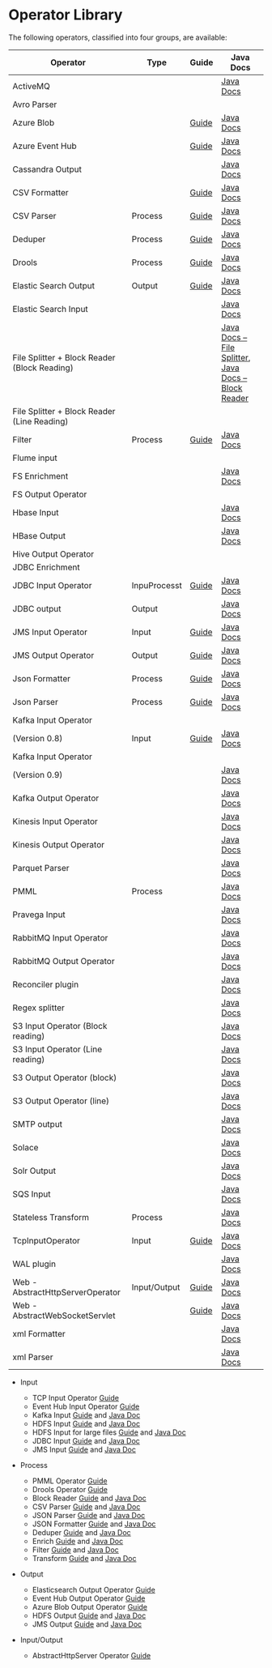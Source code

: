 Operator Library
================

The following operators, classified into four groups, are available:

| **Operator** | **Type** | **Guide** | **Java Docs** |
| --- | --- | --- | --- |
| ActiveMQ |   |   | [Java Docs](https://www.datatorrent.com/docs/saarang/apidocs/latest/com/datatorrent/activemq/AbstractActiveMQInputOperator.html)|
| Avro Parser |   |   |   |
| Azure Blob |   | [Guide](operators/azure\_blob.md) | [Java Docs](https://www.datatorrent.com/docs/saarang/apidocs/latest/com/datatorrent/azure/blob/package-summary.html)|
| Azure Event Hub |   | [Guide](operators/eventhuboutput.md) | [Java Docs]( https://www.datatorrent.com/docs/saarang/apidocs/latest/com/datatorrent/azure/eventhub/package-summary.html)
| Cassandra Output |   |   | [Java Docs](https://www.datatorrent.com/docs/dt-malhar/apidocs/latest/com/datatorrent/contrib/cassandra/CassandraPOJOOutputOperator.html) |
| CSV Formatter |   | [Guide](http://apex.apache.org/docs/malhar/operators/csvformatter/) | [Java Docs](https://www.datatorrent.com/docs/dt-malhar/apidocs/latest/com/datatorrent/contrib/formatter/CsvFormatter.html) |
| CSV Parser |  Process | [Guide](http://apex.apache.org/docs/malhar/operators/csvParserOperator/) | [Java Docs](https://www.datatorrent.com/docs/dt-malhar/apidocs/latest/com/datatorrent/contrib/parser/AbstractCsvParser.html) |
| Deduper |  Process | [Guide](operators/deduper.md) | [Java Docs](https://www.datatorrent.com/docs/dt-malhar/apidocs/latest/org/apache/apex/malhar/lib/dedup/AbstractDeduper.html) |
| Drools |  Process | [Guide](operators/drools\_operator.md) | [Java Docs](https://www.datatorrent.com/docs/saarang/apidocs/latest/com/datatorrent/drools/operator/DroolsOperator.html) |
| Elastic Search Output | Output  | [Guide](operators/elasticsearch.md) | [Java Docs](https://www.datatorrent.com/docs/dt-malhar/apidocs/latest/com/datatorrent/contrib/elasticsearch/AbstractElasticSearchOutputOperator.html) |
| Elastic Search Input |   |   | [Java Docs](https://www.datatorrent.com/docs/dt-malhar/apidocs/latest/com/datatorrent/contrib/elasticsearch/AbstractElasticSearchInputOperator.html) |
| File Splitter + Block Reader (Block Reading) |   |   | [Java Docs – File Splitter]( https://www.datatorrent.com/docs/dt-malhar/apidocs/latest/com/datatorrent/lib/io/fs/AbstractFileSplitter.html), [Java Docs – Block Reader]( https://www.datatorrent.com/docs/dt-malhar/apidocs/latest/com/datatorrent/lib/io/block/AbstractBlockReader.html) |
| File Splitter + Block Reader (Line Reading) |   |   |   |
| Filter | Process  | [Guide](http://apex.apache.org/docs/malhar/operators/filter/) | [Java Docs]( https://www.datatorrent.com/docs/dt-malhar/apidocs/latest/com/datatorrent/lib/util/JavaScriptFilterOperator.html) |
| Flume input |   |   |   |
| FS Enrichment |   |   | [Java Docs]( https://www.datatorrent.com/docs/saarang/apidocs/latest/com/datatorrent/operators/fs/RepeatableLineByLineReader.html) |
| FS Output Operator |   |   |   |
| Hbase Input |   |   | [Java Docs](https://www.datatorrent.com/docs/dt-malhar/apidocs/latest/com/datatorrent/contrib/couchbase/AbstractCouchBaseInputOperator.html) |
| HBase Output |   |   | [Java Docs](https://www.datatorrent.com/docs/dt-malhar/apidocs/latest/com/datatorrent/contrib/couchbase/AbstractCouchBaseOutputOperator.html) |
| Hive Output Operator |   |   |   |
| JDBC Enrichment |   |   |   |
| JDBC Input Operator |  InpuProcesst | [Guide](https://github.com/apache/apex-malhar/blob/master/docs/operators/jdbcPollInputOperator.md) | [Java Docs](https://www.datatorrent.com/docs/dt-malhar/apidocs/latest/com/datatorrent/lib/db/jdbc/AbstractJdbcInputOperator.html) |
| JDBC output | Output  |   | [Java Docs](https://www.datatorrent.com/docs/dt-malhar/apidocs/latest/com/datatorrent/lib/db/jdbc/AbstractJdbcPOJOOutputOperator.html) |
| JMS Input Operator |  Input | [Guide](http://apex.apache.org/docs/malhar/operators/jmsInputOperator/) | [Java Docs](https://www.datatorrent.com/docs/dt-malhar/apidocs/latest/com/datatorrent/lib/io/jms/AbstractJMSInputOperator.html) |
| JMS Output Operator | Output  | [Guide](http://apex.apache.org/docs/malhar/operators/jmsMultiPortOutputOperator/) | [Java Docs](https://www.datatorrent.com/docs/dt-malhar/apidocs/latest/com/datatorrent/lib/io/jms/AbstractJMSOutputOperator.html) |
| Json Formatter | Process  | [Guide](http://apex.apache.org/docs/malhar/operators/jsonFormatter/) | [Java Docs](https://www.datatorrent.com/docs/dt-malhar/apidocs/latest/com/datatorrent/lib/formatter/JsonFormatter.html) |
| Json Parser | Process  | [Guide](http://apex.apache.org/docs/malhar/operators/jsonParser/) | [Java Docs](https://www.datatorrent.com/docs/dt-malhar/apidocs/latest/com/datatorrent/contrib/parser/JsonParser.html) |
| Kafka Input Operator
(Version 0.8) |  Input | [Guide](operators/kafkaInputOperator.md) | [Java Docs](https://www.datatorrent.com/docs/dt-malhar/apidocs/latest/com/datatorrent/contrib/kafka/KafkaSinglePortStringInputOperator.html) |
| Kafka Input Operator
(Version 0.9) |   |   | [Java Docs]() |
| Kafka Output Operator |   |   | [Java Docs](https://www.datatorrent.com/docs/dt-malhar/apidocs/latest/com/datatorrent/contrib/kafka/AbstractKafkaOutputOperator.html) |
| Kinesis Input Operator |   |   | [Java Docs](https://www.datatorrent.com/docs/dt-malhar/apidocs/latest/com/datatorrent/contrib/kinesis/AbstractKinesisInputOperator.html) |
| Kinesis Output Operator |   |   | [Java Docs](https://www.datatorrent.com/docs/dt-malhar/apidocs/latest/com/datatorrent/contrib/kinesis/AbstractKinesisOutputOperator.html) |
| Parquet Parser |   |   | [Java Docs](https://www.datatorrent.com/docs/dt-malhar/apidocs/latest/com/datatorrent/contrib/parquet/AbstractParquetFileReader.html) |
| PMML | Process  |   | [Java Docs](https://www.datatorrent.com/docs/saarang/apidocs/latest/com/datatorrent/pmml/operator/AbstractPMMLScoringOperator.html) |
| Pravega Input |   |   | [Java Docs](https://www.datatorrent.com/docs/saarang/apidocs/latest/com/datatorrent/pravega/AbstractPravegaInputOperator.html) |
| RabbitMQ Input Operator |   |   | [Java Docs](https://www.datatorrent.com/docs/dt-malhar/apidocs/latest/com/datatorrent/contrib/rabbitmq/AbstractRabbitMQInputOperator.html) |
| RabbitMQ Output Operator |   |   | [Java Docs](https://www.datatorrent.com/docs/dt-malhar/apidocs/latest/com/datatorrent/contrib/rabbitmq/AbstractRabbitMQOutputOperator.html) |
| Reconciler plugin |   |   | [Java Docs]() |
| Regex splitter |   |   | [Java Docs]() |
| S3 Input Operator (Block reading) |   |   | [Java Docs](https://www.datatorrent.com/docs/dt-malhar/apidocs/latest/com/datatorrent/lib/io/fs/S3InputModule.html) |
| S3 Input Operator (Line reading) |   |   | [Java Docs]() |
| S3 Output Operator (block) |   |   | [Java Docs]() |
| S3 Output Operator (line) |   |   | [Java Docs]() |
| SMTP output |   |   | [Java Docs](https://www.datatorrent.com/docs/dt-malhar/apidocs/latest/com/datatorrent/lib/io/SmtpOutputOperator.html) |
| Solace |   |   | [Java Docs]() |
| Solr Output |   |   | [Java Docs](https://www.datatorrent.com/docs/dt-malhar/apidocs/latest/com/datatorrent/contrib/solr/AbstractSolrOutputOperator.html) |
| SQS Input |   |   | [Java Docs]() |
| Stateless Transform | Process  |   | [Java Docs]() |
| TcpInputOperator | Input  | [Guide](operators/tcpinputoperator.md) | [Java Docs](https://www.datatorrent.com/docs/saarang/apidocs/latest/com/datatorrent/web/TcpInputOperator.html) |
| WAL plugin |   |   | [Java Docs]() |
| Web - AbstractHttpServerOperator | Input/Output  | [Guide](operators/abstracthttpserver.md) | [Java Docs](https://www.datatorrent.com/docs/saarang/apidocs/latest/com/datatorrent/web/AbstractHttpServerOperator.html) |
| Web - AbstractWebSocketServlet |   | [Guide](operators/abstracthttpserver.md) | [Java Docs]( https://www.datatorrent.com/docs/saarang/apidocs/latest/com/datatorrent/web/AbstractWebSocketServlet.html) |
| xml Formatter |   |   | [Java Docs](https://www.datatorrent.com/docs/dt-malhar/apidocs/latest/com/datatorrent/lib/formatter/XmlFormatter.html) |
| xml Parser |   |   | [Java Docs](https://www.datatorrent.com/docs/dt-malhar/apidocs/latest/com/datatorrent/lib/parser/XmlParser.html) |

- Input
    + TCP Input Operator [Guide](operators/tcpinputoperator.md)
    + Event Hub Input Operator [Guide](operators/eventhubinput.md)
    + Kafka Input [Guide](http://apex.apache.org/docs/malhar/operators/kafkaInputOperator/)
      and [Java Doc](https://ci.apache.org/projects/apex-malhar/apex-malhar-javadoc-release-3.6/com/datatorrent/contrib/kafka/KafkaSinglePortStringInputOperator.html)
    + HDFS Input [Guide](http://apex.apache.org/docs/malhar/operators/fsInputOperator/)
      and [Java Doc](https://ci.apache.org/projects/apex-malhar/apex-malhar-javadoc-release-3.6/com/datatorrent/demos/wordcount/LineReader.html)
    + HDFS Input for large files [Guide](http://apex.apache.org/docs/malhar/operators/file_splitter/)
      and [Java Doc](https://ci.apache.org/projects/apex-malhar/apex-malhar-javadoc-release-3.6/com/datatorrent/lib/io/fs/FileSplitter.html)
    + JDBC Input [Guide](https://github.com/apache/apex-malhar/blob/master/docs/operators/jdbcPollInputOperator.md)
       and [Java Doc](https://ci.apache.org/projects/apex-malhar/apex-malhar-javadoc-release-3.6/com/datatorrent/lib/db/jdbc/JdbcPollInputOperator.html)
    + JMS Input [Guide](http://apex.apache.org/docs/malhar/operators/jmsInputOperator/)
      and [Java Doc](https://ci.apache.org/projects/apex-malhar/apex-malhar-javadoc-release-3.6/com/datatorrent/lib/io/jms/JMSStringInputOperator.html)

- Process
    + PMML Operator [Guide](operators/PMML_operator.md)
    + Drools Operator [Guide](operators/drools_operator.md)
    + Block Reader [Guide](http://apex.apache.org/docs/malhar/operators/block_reader/)
      and [Java Doc](https://ci.apache.org/projects/apex-malhar/apex-malhar-javadoc-release-3.6/com/datatorrent/contrib/parser/AbstractBlockReader.html)
    + CSV Parser [Guide](http://apex.apache.org/docs/malhar/operators/csvParserOperator/)
      and [Java Doc](https://ci.apache.org/projects/apex-malhar/apex-malhar-javadoc-release-3.6/com/datatorrent/contrib/parser/CsvParser.html)
    + JSON Parser [Guide](http://apex.apache.org/docs/malhar/operators/jsonParser/)
      and [Java Doc](https://ci.apache.org/projects/apex-malhar/apex-malhar-javadoc-release-3.6/com/datatorrent/contrib/parser/JsonParser.html)
    + JSON Formatter  [Guide](http://apex.apache.org/docs/malhar/operators/jsonFormatter/)
      and [Java Doc](https://ci.apache.org/projects/apex-malhar/apex-malhar-javadoc-release-3.6/com/datatorrent/lib/formatter/JsonFormatter.html)
    + Deduper  [Guide](http://apex.apache.org/docs/malhar/operators/deduper/)
      and [Java Doc](https://ci.apache.org/projects/apex-malhar/apex-malhar-javadoc-release-3.6/org/apache/apex/malhar/lib/dedup/AbstractDeduper.html)
    + Enrich [Guide](http://apex.apache.org/docs/malhar/operators/enricher/)
      and [Java Doc](https://ci.apache.org/projects/apex-malhar/apex-malhar-javadoc-release-3.6/com/datatorrent/contrib/enrich/AbstractEnricher.html)
    + Filter  [Guide](http://apex.apache.org/docs/malhar/operators/filter/)
      and [Java Doc](https://ci.apache.org/projects/apex-malhar/apex-malhar-javadoc-release-3.6/com/datatorrent/lib/filter/FilterOperator.html)
    + Transform  [Guide](http://apex.apache.org/docs/malhar/operators/transform/)
      and [Java Doc](https://ci.apache.org/projects/apex-malhar/apex-malhar-javadoc-release-3.6/com/datatorrent/lib/filter/TransformOperator.html)

- Output
    + Elasticsearch Output Operator [Guide](operators/elasticsearch.md)
    + Event Hub Output Operator [Guide](operators/eventhuboutput.md)
    + Azure Blob Output Operator [Guide](operators/azure_blob.md)
    + HDFS Output [Guide](http://apex.apache.org/docs/malhar/operators/file_output)
      and [Java Doc](https://ci.apache.org/projects/apex-malhar/apex-malhar-javadoc-release-3.6/com/datatorrent/lib/io/fs/AbstractFileOutputOperator.html)
    + JMS Output [Guide](http://apex.apache.org/docs/malhar/operators/jmsMultiPortOutputOperator/)
      and [Java Doc](https://ci.apache.org/projects/apex-malhar/apex-malhar-javadoc-release-3.6/com/datatorrent/lib/io/jms/JMSMultiPortOutputOperator.html)

- Input/Output
    + AbstractHttpServer Operator [Guide](operators/abstracthttpserver.md)
